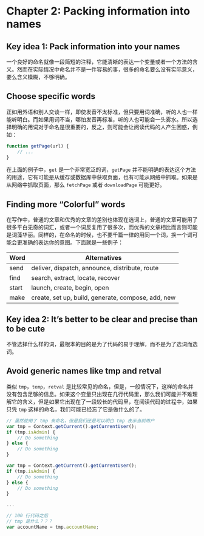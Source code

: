 # Chapter 2: Packing information into names
## Key idea 1: Pack information into your names
一个良好的命名就像一段简短的注释，它能清晰的表达一个变量或者一个方法的含义。然而在实际情况中命名并不是一件容易的事，很多的命名要么没有实际意义，要么含义模糊，不够明确。
## Choose specific words
正如用外语和别人交谈一样，即使发音不太标准，但只要用词准确，听的人也一样能听明白。而如果用词不当，哪怕发音再标准，听的人也可能会一头雾水。所以选择明确的用词对于命名是很重要的，反之，则可能会让阅读代码的人产生困惑，例如：
```js
function getPage(url) {
    // ...
}
```
在上面的例子中，`get` 是一个非常宽泛的词，`getPage` 并不能明确的表达这个方法的用途，它有可能是从缓存或数据库中获取页面，也有可能从网络中抓取。如果是从网络中抓取页面，那么 `fetchPage` 或者 `downloadPage` 可能更好。
## Finding more “Colorful” words
在写作中，普通的文章和优秀的文章的差别也体现在选词上，普通的文章可能用了很多平白无奇的词汇，或者一个词反复用了很多次，而优秀的文章相比而言则可能是词藻华丽。同样的，在命名的时候，也不要千篇一律的用同一个词，换一个词可能会更准确的表达你的意图。下面就是一些例子：

| Word | Alternatives |
| ---- | ------------ |
| send | deliver, dispatch, announce, distribute, route |
| find | search, extract, locate, recover |
| start | launch, create, begin, open |
| make | create, set up, build, generate, compose, add, new |
## Key idea 2: It’s better to be clear and precise than to be cute
不管选择什么样的词，最根本的目的是为了代码的易于理解，而不是为了选词而选词。
## Avoid generic names like tmp and retval
类似 `tmp`，`temp`，`retval` 是比较常见的命名，但是，一般情况下，这样的命名并没有包含足够的信息。如果这个变量只出现在几行代码里，那么我们可能并不难理解它的含义，但是如果它出现在了一段较长的代码里，在阅读代码的过程中，如果只凭 `tmp` 这样的命名，我们可能已经忘了它是做什么的了。
```js
// 虽然使用了 tmp 来命名，但是我们还是可以明白 tmp 表示当前用户
var tmp = Context.getCurrent().getCurrentUser();
if (tmp.isAdmin) {
    // Do something
} else {
    // Do something
}
```
```js
var tmp = Context.getCurrent().getCurrentUser();
if (tmp.isAdmin) {
    // Do something
} else {
    // Do something
}

...

// 100 行代码之后
// tmp 是什么？？？
var accountName = tmp.accountName;
```
